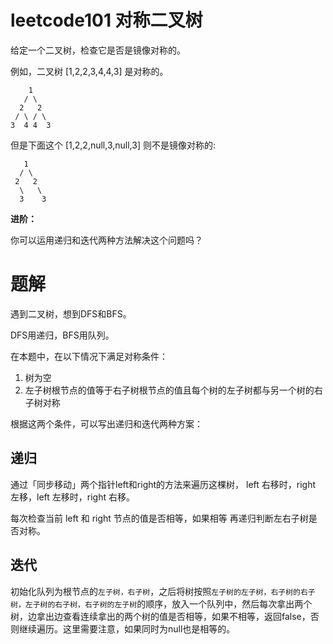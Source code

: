# leetcode101 对称二叉树
给定一个二叉树，检查它是否是镜像对称的。

 例如，二叉树 [1,2,2,3,4,4,3] 是对称的。
 ```
     1
    / \
   2   2
  / \ / \
3  4 4  3
 ```

 但是下面这个 [1,2,2,null,3,null,3] 则不是镜像对称的:
 ```
    1
   / \
  2   2
   \   \
   3    3
 ```

**进阶：**

你可以运用递归和迭代两种方法解决这个问题吗？

# 题解
遇到二叉树，想到DFS和BFS。

DFS用递归，BFS用队列。

在本题中，在以下情况下满足对称条件：

1. 树为空
2. 左子树根节点的值等于右子树根节点的值且每个树的左子树都与另一个树的右子树对称

根据这两个条件，可以写出递归和迭代两种方案：
## 递归
通过「同步移动」两个指针left和right的方法来遍历这棵树， left 右移时，right 左移，left 左移时，right 右移。

每次检查当前 left 和 right 节点的值是否相等，如果相等
再递归判断左右子树是否对称。

## 迭代
初始化队列为根节点的`左子树，右子树`，之后将树按照`左子树的左子树，右子树的右子树，左子树的右子树，右子树的左子树`的顺序，放入一个队列中，然后每次拿出两个树，边拿出边查看连续拿出的两个树的值是否相等，如果不相等，返回false，否则继续遍历。这里需要注意，如果同时为null也是相等的。
